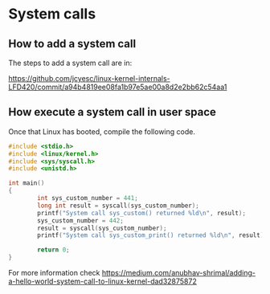 
# System calls


## How to add a system call

The steps to add a system call are in:

https://github.com/jcyesc/linux-kernel-internals-LFD420/commit/a94b4819ee08fa1b97e5ae00a8d2e2bb62c54aa1


## How execute a system call in user space

Once that Linux has booted, compile the following code.


```c
#include <stdio.h>
#include <linux/kernel.h>
#include <sys/syscall.h>
#include <unistd.h>

int main()
{
        int sys_custom_number = 441;
        long int result = syscall(sys_custom_number);
        printf("System call sys_custom() returned %ld\n", result);
        sys_custom_number = 442;
        result = syscall(sys_custom_number);
        printf("System call sys_custom_print() returned %ld\n", result);

        return 0;
}
```

For more information check https://medium.com/anubhav-shrimal/adding-a-hello-world-system-call-to-linux-kernel-dad32875872
